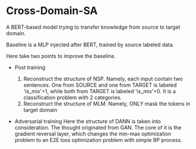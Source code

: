 # Cross-Domain-SA
A BERT-based model trying to transfer knowledge from source to target domain.

Baseline is a MLP injected after BERT, trained by source labeled data.

Here take two points to improve the baseline.

- Post training
  1. Reconstruct the structure of NSP. Namely, each input contain two sentences. One from SOURCE and one from TARGET is labeled 'is_mix'=1, while both from TARGET is labeled 'is_mix'=0. It is a classification problem with 2 categories.
  2. Reconstruct the structure of MLM. Namely, ONLY mask the tokens in target domain
  
- Adversarial training
  Here the structure of DANN is taken into consideration. The thought originated from GAN. The core of it is the gradient reversal layer, which changes the min-max optimization problem to an E2E loss optimization problem with simple BP process.
